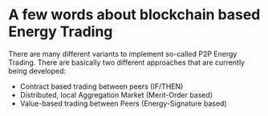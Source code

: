 # A few words about blockchain based Energy Trading

There are many different variants to implement so-called P2P Energy Trading.  There are basically two different approaches that are currently being developed:

- Contract based trading between peers (IF/THEN)
- Distributed, local Aggregation Market (Merit-Order based)
- Value-based trading between Peers (Energy-Signature based)
